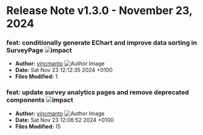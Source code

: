 # Release Note v1.3.0 - November 23, 2024


### feat: conditionally generate EChart and improve data sorting in SurveyPage ![impact](https://img.shields.io/badge/impact-low-green?style=flat-square)
- **Author:** [vincmanto](https://github.com/vincmanto) ![Author Image](https://avatars.githubusercontent.com/vincmanto?size=40)
- **Date:** Sat Nov 23 12:12:35 2024 +0100
- **Files Modified:** 1
    
### feat: update survey analytics pages and remove deprecated components ![impact](https://img.shields.io/badge/impact-high-red?style=flat-square)
- **Author:** [vincmanto](https://github.com/vincmanto) ![Author Image](https://avatars.githubusercontent.com/vincmanto?size=40)
- **Date:** Sat Nov 23 12:06:52 2024 +0100
- **Files Modified:** 15
    
